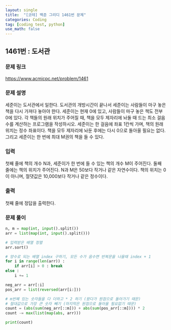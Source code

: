 ```yaml
---
layout: single
title:  "[코테] 백준 그리디 1461번 문제"
categories: Coding
tag: [coding test, python]
use_math: false
---
```


## 1461번 : 도서관
### 문제 링크
<https://www.acmicpc.net/problem/1461>

### 문제 설명
세준이는 도서관에서 일한다. 도서관의 개방시간이 끝나서 세준이는 사람들이 마구 놓은 책을 다시 가져다 놓아야 한다. 세준이는 현재 0에 있고, 사람들이 마구 놓은 책도 전부 0에 있다. 각 책들의 원래 위치가 주어질 때, 책을 모두 제자리에 놔둘 때 드는 최소 걸음 수를 계산하는 프로그램을 작성하시오. 세준이는 한 걸음에 좌표 1칸씩 가며, 책의 원래 위치는 정수 좌표이다. 책을 모두 제자리에 놔둔 후에는 다시 0으로 돌아올 필요는 없다. 그리고 세준이는 한 번에 최대 M권의 책을 들 수 있다.

### 입력
첫째 줄에 책의 개수 N과, 세준이가 한 번에 들 수 있는 책의 개수 M이 주어진다. 둘째 줄에는 책의 위치가 주어진다. N과 M은 50보다 작거나 같은 자연수이다. 책의 위치는 0이 아니며, 절댓값은 10,000보다 작거나 같은 정수이다.

### 출력
첫째 줄에 정답을 출력한다.

### 문제 풀이


```python
n, m = map(int, input().split())
arr = list(map(int, input().split()))

# 입력받은 배열 정렬
arr.sort()

# 양수로 되는 배열 index 구하기, 모든 수가 음수면 반복문을 나올때 index + 1 
for i in range(len(arr)) : 
    if arr[i] > 0 : break
else : 
    i += 1

neg_arr = arr[:i]
pos_arr = list(reversed(arr[i:]))

# m번째 있는 숫자들을 다 더하고 * 2 하기 (왔다가 원점으로 돌아가기 때문)
# 절대값으로 가장 큰 숫자 빼기 (마지막은 원점으로 돌아올 필요없기 때문)
count = (abs(sum(neg_arr[::m])) + abs(sum(pos_arr[::m]))) * 2
count -= max(list(map(abs, arr)))

print(count)
```
